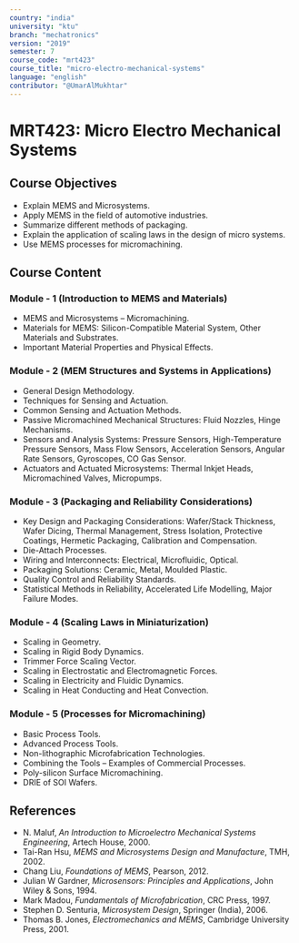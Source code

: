```yaml
---
country: "india"
university: "ktu"
branch: "mechatronics"
version: "2019"
semester: 7
course_code: "mrt423"
course_title: "micro-electro-mechanical-systems"
language: "english"
contributor: "@UmarAlMukhtar"
---
```


# MRT423: Micro Electro Mechanical Systems  

## Course Objectives  

- Explain MEMS and Microsystems.  
- Apply MEMS in the field of automotive industries.  
- Summarize different methods of packaging.  
- Explain the application of scaling laws in the design of micro systems.  
- Use MEMS processes for micromachining.  

## Course Content  

### Module - 1 (Introduction to MEMS and Materials)  

- MEMS and Microsystems – Micromachining.  
- Materials for MEMS: Silicon-Compatible Material System, Other Materials and Substrates.  
- Important Material Properties and Physical Effects.  

### Module - 2 (MEM Structures and Systems in Applications)  

- General Design Methodology.  
- Techniques for Sensing and Actuation.  
- Common Sensing and Actuation Methods.  
- Passive Micromachined Mechanical Structures: Fluid Nozzles, Hinge Mechanisms.  
- Sensors and Analysis Systems: Pressure Sensors, High-Temperature Pressure Sensors, Mass Flow Sensors, Acceleration Sensors, Angular Rate Sensors, Gyroscopes, CO Gas Sensor.  
- Actuators and Actuated Microsystems: Thermal Inkjet Heads, Micromachined Valves, Micropumps.  

### Module - 3 (Packaging and Reliability Considerations)  

- Key Design and Packaging Considerations: Wafer/Stack Thickness, Wafer Dicing, Thermal Management, Stress Isolation, Protective Coatings, Hermetic Packaging, Calibration and Compensation.  
- Die-Attach Processes.  
- Wiring and Interconnects: Electrical, Microfluidic, Optical.  
- Packaging Solutions: Ceramic, Metal, Moulded Plastic.  
- Quality Control and Reliability Standards.  
- Statistical Methods in Reliability, Accelerated Life Modelling, Major Failure Modes.  

### Module - 4 (Scaling Laws in Miniaturization)  

- Scaling in Geometry.  
- Scaling in Rigid Body Dynamics.  
- Trimmer Force Scaling Vector.  
- Scaling in Electrostatic and Electromagnetic Forces.  
- Scaling in Electricity and Fluidic Dynamics.  
- Scaling in Heat Conducting and Heat Convection.  

### Module - 5 (Processes for Micromachining)  

- Basic Process Tools.  
- Advanced Process Tools.  
- Non-lithographic Microfabrication Technologies.  
- Combining the Tools – Examples of Commercial Processes.  
- Poly-silicon Surface Micromachining.  
- DRIE of SOI Wafers.  

## References  

- N. Maluf, *An Introduction to Microelectro Mechanical Systems Engineering*, Artech House, 2000.  
- Tai-Ran Hsu, *MEMS and Microsystems Design and Manufacture*, TMH, 2002.  
- Chang Liu, *Foundations of MEMS*, Pearson, 2012.  
- Julian W Gardner, *Microsensors: Principles and Applications*, John Wiley & Sons, 1994.  
- Mark Madou, *Fundamentals of Microfabrication*, CRC Press, 1997.  
- Stephen D. Senturia, *Microsystem Design*, Springer (India), 2006.  
- Thomas B. Jones, *Electromechanics and MEMS*, Cambridge University Press, 2001.  
